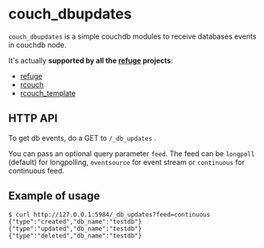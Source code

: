 # couch_dbupdates

`couch_dbupdates` is a simple couchdb modules to receive databases
events in couchdb node.

It's actually **supported by all the [refuge](http://refuge.io) projects**:

- [refuge](https://github.com/refuge/refuge)
- [rcouch](https://github.com/refuge/rcouch)
- [rcouch_template](https://github.com/refuge/rcouch_template)


## HTTP API

To get db events, do a GET to `/_db_updates` .

You can pass an optional query parameter `feed`. The feed can be
`longpoll` (default) for longpolling, `eventsource` for event stream or
`continuous` for continuous feed.


## Example of usage

    $ curl http://127.0.0.1:5984/_db_updates?feed=continuous
    {"type":"created","db_name":"testdb"}
    {"type":"updated","db_name":"testdb"}
    {"type":"deleted","db_name":"testdb"}
